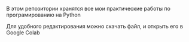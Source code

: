 В этом репозитории хранятся все мои практические работы по програмированию на Python

Для удобного редактирования можно скачать файл, и открыть его в Google Colab




